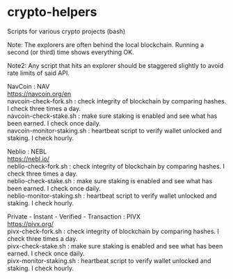 # crypto-helpers
Scripts for various crypto projects (bash)

Note: The explorers are often behind the local blockchain.  Running a second (or third) time shows everything OK.

Note2: Any script that hits an explorer should be staggered slightly to avoid rate limits of said API.

NavCoin : NAV<br>
https://navcoin.org/en<br>
navcoin-check-fork.sh : check integrity of blockchain by comparing hashes. I check three times a day.<br>
navcoin-check-stake.sh : make sure staking is enabled and see what has been earned. I check once daily.<br>
navcoin-monitor-staking.sh : heartbeat script to verify wallet unlocked and staking. I check hourly.</br>

Neblio : NEBL<br>
https://nebl.io/<br>
neblio-check-fork.sh : check integrity of blockchain by comparing hashes. I check three times a day.<br>
neblio-check-stake.sh : make sure staking is enabled and see what has been earned. I check once daily.<br>
neblio-monitor-staking.sh : heartbeat script to verify wallet unlocked and staking. I check hourly.</br>

Private - Instant - Verified - Transaction : PIVX<br>
https://pivx.org/<br>
pivx-check-fork.sh : check integrity of blockchain by comparing hashes. I check three times a day.<br>
pivx-check-stake.sh : make sure staking is enabled and see what has been earned.  I check once daily.<br>
pivx-monitor-staking.sh : heartbeat script to verify wallet unlocked and staking. I check hourly.</br>
